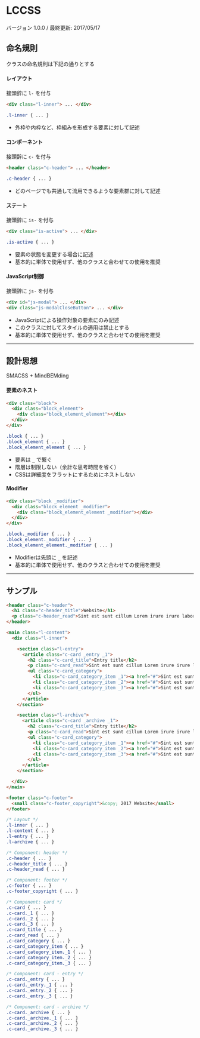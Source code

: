 # LCCSS

バージョン 1.0.0 / 最終更新: 2017/05/17

## 命名規則

クラスの命名規則は下記の通りとする

#### レイアウト

接頭辞に `l-` を付与

```html
<div class="l-inner"> ... </div>
```

```css
.l-inner { ... }
```

- 外枠や内枠など、枠組みを形成する要素に対して記述

#### コンポーネント

接頭辞に `c-` を付与

```html
<header class="c-header"> ... </header>
```

```css
.c-header { ... }
```

- どのページでも共通して流用できるような要素群に対して記述

#### ステート

接頭辞に `is-` を付与

```html
<div class="is-active"> ... </div>
```

```css
.is-active { ... }
```

- 要素の状態を変更する場合に記述
- 基本的に単体で使用せず、他のクラスと合わせての使用を推奨

#### JavaScript制御

接頭辞に `js-` を付与

```html
<div id="js-modal"> ... </div>
<div class="js-modalCloseButton"> ... </div>
```

- JavaScriptによる操作対象の要素にのみ記述
- このクラスに対してスタイルの適用は禁止とする
- 基本的に単体で使用せず、他のクラスと合わせての使用を推奨

---

## 設計思想

SMACSS + MindBEMding

#### 要素のネスト

```html
<div class="block">
  <div class="block_element">
    <div class="block_element_element"></div>
  </div>
</div>
```

```css
.block { ... }
.block_element { ... }
.block_element_element { ... }
```

- 要素は `_` で繋ぐ
- 階層は制限しない（余計な思考時間を省く）
- CSSは詳細度をフラットにするためにネストしない

#### Modifier

```html
<div class="block _modifier">
  <div class="block_element _modifier">
    <div class="block_element_element _modifier"></div>
  </div>
</div>
```

```css
.block._modifier { ... }
.block_element._modifier { ... }
.block_element_element._modifier { ... } 
```

- Modifierは先頭に `_` を記述
- 基本的に単体で使用せず、他のクラスと合わせての使用を推奨

---

## サンプル

```html
<header class="c-header">
  <h1 class="c-header_title">Website</h1>
  <p class="c-header_read">Sint est sunt cillum Lorem irure irure laborum adipisicing officia consectetur elit aliquip.</p>
</header>

<main class="l-content">
  <div class="l-inner">

    <section class="l-entry">
      <article class="c-card _entry _1">
        <h2 class="c-card_title">Entry title</h2>
        <p class="c-card_read">Sint est sunt cillum Lorem irure irure laborum adipisicing officia consectetur elit aliquip.</p>
        <ul class="c-card_category">
          <li class="c-card_category_item _1"><a href="#">Sint est sunt cillum 1</a></li>
          <li class="c-card_category_item _2"><a href="#">Sint est sunt cillum 2</a></li>
          <li class="c-card_category_item _3"><a href="#">Sint est sunt cillum 3</a></li>
        </ul>
      </article>
    </section>

    <section class="l-archive">
      <article class="c-card _archive _1">
        <h2 class="c-card_title">Entry title</h2>
        <p class="c-card_read">Sint est sunt cillum Lorem irure irure laborum adipisicing officia consectetur elit aliquip.</p>
        <ul class="c-card_category">
          <li class="c-card_category_item _1"><a href="#">Sint est sunt cillum 1</a></li>
          <li class="c-card_category_item _2"><a href="#">Sint est sunt cillum 2</a></li>
          <li class="c-card_category_item _3"><a href="#">Sint est sunt cillum 3</a></li>
        </ul>
      </article>
    </section>

  </div>
</main>

<footer class="c-footer">
  <small class="c-footer_copyright">&copy; 2017 Website</small>
</footer>
```

```css
/* Layout */
.l-inner { ... }
.l-content { ... }
.l-entry { ... }
.l-archive { ... }

/* Component: header */
.c-header { ... }
.c-header_title { ... }
.c-header_read { ... }

/* Component: footer */
.c-footer { ... }
.c-footer_copyright { ... }

/* Component: card */
.c-card { ... }
.c-card._1 { ... }
.c-card._2 { ... }
.c-card._3 { ... }
.c-card_title { ... }
.c-card_read { ... }
.c-card_category { ... }
.c-card_category_item { ... }
.c-card_category_item._1 { ... }
.c-card_category_item._2 { ... }
.c-card_category_item._3 { ... }

/* Component: card - entry */
.c-card._entry { ... }
.c-card._entry._1 { ... }
.c-card._entry._2 { ... }
.c-card._entry._3 { ... }

/* Component: card - archive */
.c-card._archive { ... }
.c-card._archive._1 { ... }
.c-card._archive._2 { ... }
.c-card._archive._3 { ... }
```


